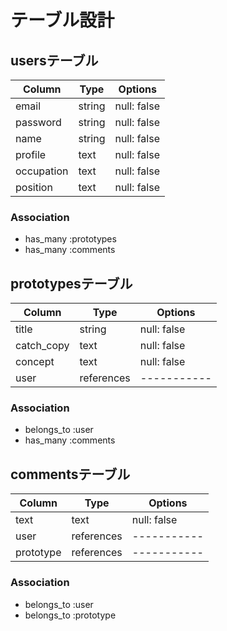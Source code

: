 # テーブル設計

## usersテーブル

| Column             | Type   | Options     |
| ------------------ | ------ | ----------- |
| email              | string | null: false |
| password           | string | null: false |
| name               | string | null: false |
| profile            | text   | null: false |
| occupation         | text   | null: false |
| position           | text   | null: false |

### Association

- has_many :prototypes
- has_many :comments

## prototypesテーブル

| Column             | Type       | Options     |
| ------------------ | ---------- | ----------- |
| title              | string     | null: false |
| catch_copy         | text       | null: false |
| concept            | text       | null: false |
| user               | references | ----------- |

### Association

- belongs_to :user
- has_many :comments

## commentsテーブル

| Column             | Type       | Options     |
| ------------------ | ---------- | ----------- |
| text               | text       | null: false |
| user               | references | ----------- |
| prototype          | references | ----------- |

### Association

- belongs_to :user
- belongs_to :prototype
